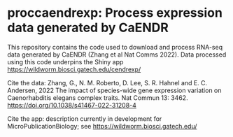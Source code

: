 # proccaendrexp: Process expression data generated by CaENDR
This repository contains the code used to download and process RNA-seq data generated by CaENDR (Zhang et al Nat Comms 2022).
Data processed using this code underpins the Shiny app https://wildworm.biosci.gatech.edu/cendrexp/

Cite the data:
Zhang, G., N. M. Roberto, D. Lee, S. R. Hahnel and E. C. Andersen, 2022 The impact of species-wide gene expression variation on Caenorhabditis elegans complex traits. Nat Commun 13: 3462.
https://doi.org/10.1038/s41467-022-31208-4

Cite the app:
description currently in development for MicroPublicationBiology; see https://wildworm.biosci.gatech.edu/

